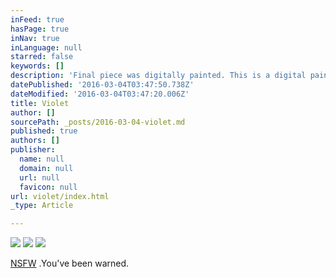 ```yaml
---
inFeed: true
hasPage: true
inNav: true
inLanguage: null
starred: false
keywords: []
description: 'Final piece was digitally painted. This is a digital painting of the author & activist Violet Blue. I found a photo of her on Flickr, and she granted me permission to use it as reference.'
datePublished: '2016-03-04T03:47:50.738Z'
dateModified: '2016-03-04T03:47:20.006Z'
title: Violet
author: []
sourcePath: _posts/2016-03-04-violet.md
published: true
authors: []
publisher:
  name: null
  domain: null
  url: null
  favicon: null
url: violet/index.html
_type: Article

---
```

![](https://s3-us-west-2.amazonaws.com/the-grid-img/p/bc6b13457f107d473129a779f33b2a9f9ff80c84.png)
![](https://s3-us-west-2.amazonaws.com/the-grid-img/p/d2a5ca5db728a69b282e136ec5afe897d6db654f.png)
![](https://s3-us-west-2.amazonaws.com/the-grid-img/p/8381cb97fbe79729b8961a4a6a6aa9f297e50811.png)

[NSFW][0] .You've been warned. 

[0]: http://www.tinynibbles.com/